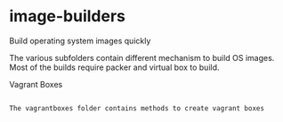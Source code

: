 # image-builders
Build operating system images quickly

The various subfolders contain different mechanism to build OS
images. Most of the builds require packer and virtual box to 
build.

Vagrant Boxes
~~~~~~~~~~~~~

The vagrantboxes folder contains methods to create vagrant boxes



